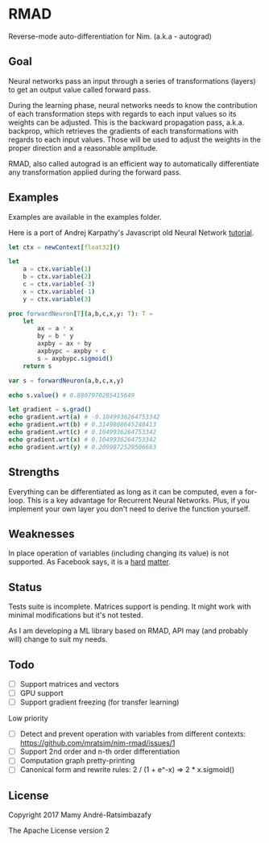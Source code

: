 # RMAD
Reverse-mode auto-differentiation for Nim. (a.k.a - autograd)

## Goal
Neural networks pass an input through a series of transformations (layers) to get an output value called forward pass.

During the learning phase, neural networks needs to know the contribution of each transformation steps with regards to each input values so its weights can be adjusted. This is the backward propagation pass, a.k.a. backprop, which retrieves the gradients of each transformations with regards to each input values. Those will be used to adjust the weights in the proper direction and a reasonable amplitude.

RMAD, also called autograd is an efficient way to automatically differentiate any transformation applied during the forward pass.

## Examples
Examples are available in the examples folder.

Here is a port of Andrej Karpathy's Javascript old Neural Network [tutorial](https://karpathy.github.io/neuralnets/).

```Nim
let ctx = newContext[float32]()

let
    a = ctx.variable(1)
    b = ctx.variable(2)
    c = ctx.variable(-3)
    x = ctx.variable(-1)
    y = ctx.variable(3)

proc forwardNeuron[T](a,b,c,x,y: T): T =
    let
        ax = a * x
        by = b * y
        axpby = ax + by
        axpbypc = axpby + c
        s = axpbypc.sigmoid()
    return s

var s = forwardNeuron(a,b,c,x,y)

echo s.value() # 0.8807970285415649

let gradient = s.grad()
echo gradient.wrt(a) # -0.1049936264753342
echo gradient.wrt(b) # 0.3149808645248413
echo gradient.wrt(c) # 0.1049936264753342
echo gradient.wrt(x) # 0.1049936264753342
echo gradient.wrt(y) # 0.2099872529506683
```


## Strengths
Everything can be differentiated as long as it can be computed, even a for-loop.
This is a key advantage for Recurrent Neural Networks.
Plus, if you implement your own layer you don't need to derive the function yourself.

## Weaknesses
In place operation of variables (including changing its value) is not supported. As Facebook says, it is a [hard](http://pytorch.org/docs/autograd.html#in-place-operations-on-variables) [matter](https://github.com/pytorch/pytorch/issues/823).

## Status
Tests suite is incomplete.
Matrices support is pending. It might work with minimal modifications but it's not tested.

As I am developing a ML library based on RMAD, API may (and probably will) change to suit my needs.

## Todo

- [ ] Support matrices and vectors
- [ ] GPU support
- [ ] Support gradient freezing (for transfer learning)

Low priority
- [ ] Detect and prevent operation with variables from different contexts: https://github.com/mratsim/nim-rmad/issues/1
- [ ] Support 2nd order and n-th order differentiation
- [ ] Computation graph pretty-printing
- [ ] Canonical form and rewrite rules: 2 / (1 + e^-x) => 2 * x.sigmoid()

## License
Copyright 2017 Mamy André-Ratsimbazafy

The Apache License version 2
